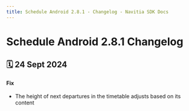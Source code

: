 ```yaml
---
title: Schedule Android 2.8.1 - Changelog - Navitia SDK Docs
---
```


# Schedule Android 2.8.1 Changelog

<h2>🗓 24 Sept 2024</h2>

#### Fix
- The height of next departures in the timetable adjusts based on its content
